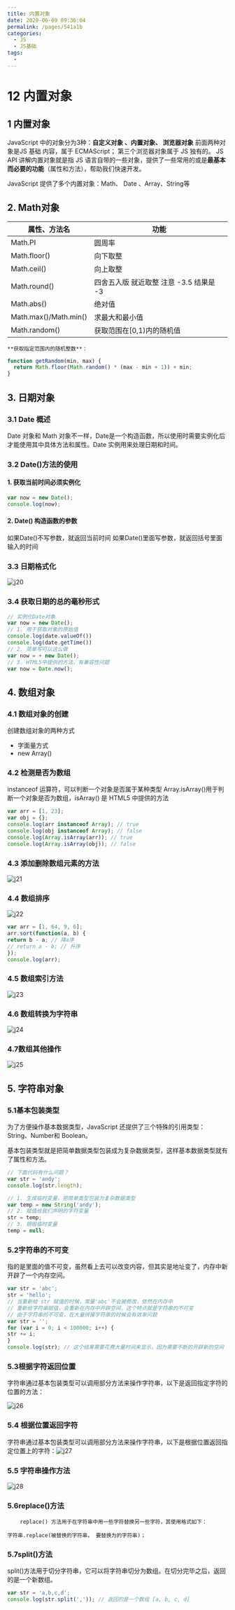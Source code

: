 ```yaml
---
title: 内置对象
date: 2020-06-09 09:36:04
permalink: /pages/541a1b
categories: 
  - JS
  - JS基础
tags: 
  - 
---
```

# 12  内置对象

## 1  内置对象

JavaScript 中的对象分为3种：**自定义对象 、内置对象、 浏览器对象**
前面两种对象是JS 基础 内容，属于 ECMAScript；  第三个浏览器对象属于 JS 独有的。
JS API 讲解内置对象就是指 JS 语言自带的一些对象，提供了一些常用的或是**最基本而必要的功能**（属性和方法），帮助我们快速开发。

JavaScript 提供了多个内置对象：Math、 Date 、Array、String等	

## 2. Math对象
| 属性、方法名          | 功能                                         |
| --------------------- | -------------------------------------------- |
| Math.PI               | 圆周率                                       |
| Math.floor()          | 向下取整                                     |
| Math.ceil()           | 向上取整                                     |
| Math.round()          | 四舍五入版 就近取整   注意 -3.5   结果是  -3 |
| Math.abs()            | 绝对值                                       |
| Math.max()/Math.min() | 求最大和最小值                               |
| Math.random()         | 获取范围在[0,1)内的随机值                    |

	**获取指定范围内的随机整数**：

```js
function getRandom(min, max) {
  return Math.floor(Math.random() * (max - min + 1)) + min; 
}
```

## 3. 日期对象
### 3.1 Date 概述
Date 对象和 Math 对象不一样，Date是一个构造函数，所以使用时需要实例化后才能使用其中具体方法和属性。Date 实例用来处理日期和时间。

### 3.2 Date()方法的使用

#### 1. 获取当前时间必须实例化
```js
var now = new Date();
console.log(now);
```
#### 2. Date() 构造函数的参数

 如果Date()不写参数，就返回当前时间
如果Date()里面写参数，就返回括号里面输入的时间

### 3.3 日期格式化
![j20](../img/j20.png)

### 3.4 获取日期的总的毫秒形式
```js
// 实例化Date对象
var now = new Date();
// 1. 用于获取对象的原始值
console.log(date.valueOf())
console.log(date.getTime())
// 2. 简单写可以这么做
var now = + new Date();
// 3. HTML5中提供的方法，有兼容性问题
var now = Date.now();
```

## 4. 数组对象
### 4.1 数组对象的创建
创建数组对象的两种方式
*  字面量方式
*  new Array()

### 4.2 检测是否为数组

instanceof 运算符，可以判断一个对象是否属于某种类型
Array.isArray()用于判断一个对象是否为数组，isArray() 是 HTML5 中提供的方法
```js
var arr = [1, 23];
var obj = {};
console.log(arr instanceof Array); // true
console.log(obj instanceof Array); // false
console.log(Array.isArray(arr)); // true
console.log(Array.isArray(obj)); // false
```
### 4.3 添加删除数组元素的方法
![j21](../img/j21.png)


### 4.4 数组排序
![j22](../img/j22.png)

```js
var arr = [1, 64, 9, 6];
arr.sort(function(a, b) {
return b - a; // 降a序
// return a - b; // 升序
});
console.log(arr);

```

### 4.5 数组索引方法
![j23](../img/j23.png)

### 4.6 数组转换为字符串
![j24](../img/j24.png)

### 4.7数组其他操作
![j25](../img/j25.png)


## 5. 字符串对象

### 5.1基本包装类型

为了方便操作基本数据类型，JavaScript 还提供了三个特殊的引用类型：String、Number和 Boolean。

基本包装类型就是把简单数据类型包装成为复杂数据类型，这样基本数据类型就有了属性和方法。

```js
// 下面代码有什么问题？
var str = 'andy';
console.log(str.length);
```
```js
// 1. 生成临时变量，把简单类型包装为复杂数据类型
var temp = new String('andy');
// 2. 赋值给我们声明的字符变量
str = temp;
// 3. 销毁临时变量
temp = null;
```

### 5.2字符串的不可变

指的是里面的值不可变，虽然看上去可以改变内容，但其实是地址变了，内存中新开辟了一个内存空间。
```js
var str = 'abc';
str = 'hello';
// 当重新给 str 赋值的时候，常量'abc'不会被修改，依然在内存中
// 重新给字符串赋值，会重新在内存中开辟空间，这个特点就是字符串的不可变
// 由于字符串的不可变，在大量拼接字符串的时候会有效率问题
var str = '';
for (var i = 0; i < 100000; i++) {
str += i;
}
console.log(str); // 这个结果需要花费大量时间来显示，因为需要不断的开辟新的空间
```


### 5.3根据字符返回位置

字符串通过基本包装类型可以调用部分方法来操作字符串，以下是返回指定字符的位置的方法：

![j26](../img/j26.png)

### 5.4 根据位置返回字符

字符串通过基本包装类型可以调用部分方法来操作字符串，以下是根据位置返回指定位置上的字符：![j27](../img/j27.png)




### 5.5 字符串操作方法

![j28](../img/j28.png)

### 5.6replace()方法

		replace() 方法用于在字符串中用一些字符替换另一些字符，其使用格式如下：  

`字符串.replace(被替换的字符串， 要替换为的字符串)；`

### 5.7split()方法
split()方法用于切分字符串，它可以将字符串切分为数组。在切分完毕之后，返回的是一个新数组。
```js
var str = 'a,b,c,d';
console.log(str.split(',')); // 返回的是一个数组 [a, b, c, d]
```

